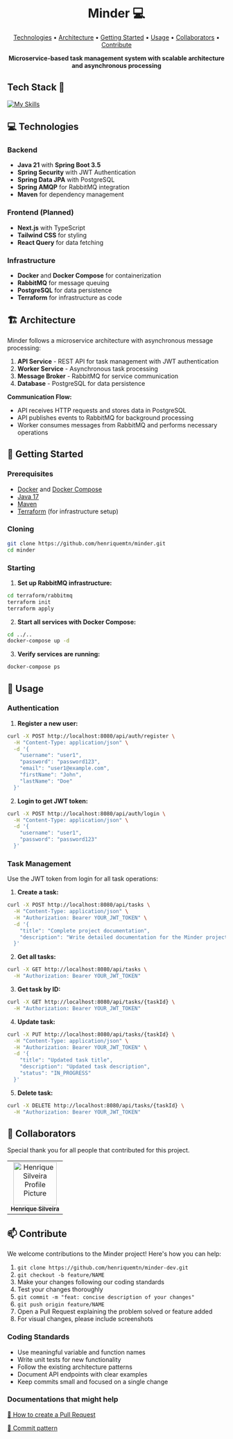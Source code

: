 <h1 align="center" style="font-weight: bold;">Minder 💻</h1>

<p align="center">
 <a href="#technologies">Technologies</a> • 
 <a href="#architecture">Architecture</a> •
 <a href="#started">Getting Started</a> • 
 <a href="#usage">Usage</a> •
 <a href="#colab">Collaborators</a> •
 <a href="#contribute">Contribute</a>
</p>

<p align="center">
    <b>Microservice-based task management system with scalable architecture and asynchronous processing</b>
</p>

## Tech Stack 🐋

<!--- # "Verify icons availability here https://github.com/tandpfun/skill-icons" -->

[![My Skills](https://skillicons.dev/icons?i=docker,terraform,postgres,tailwind,nextjs,java,spring)](https://skillicons.dev)

<h2 id="technologies">💻 Technologies</h2>

### Backend
- **Java 21** with **Spring Boot 3.5**
- **Spring Security** with JWT Authentication
- **Spring Data JPA** with PostgreSQL
- **Spring AMQP** for RabbitMQ integration
- **Maven** for dependency management

### Frontend (Planned)
- **Next.js** with TypeScript
- **Tailwind CSS** for styling
- **React Query** for data fetching

### Infrastructure
- **Docker** and **Docker Compose** for containerization
- **RabbitMQ** for message queuing
- **PostgreSQL** for data persistence
- **Terraform** for infrastructure as code

<h2 id="architecture">🏗️ Architecture</h2>

Minder follows a microservice architecture with asynchronous message processing:

1. **API Service** - REST API for task management with JWT authentication
2. **Worker Service** - Asynchronous task processing
3. **Message Broker** - RabbitMQ for service communication
4. **Database** - PostgreSQL for data persistence

**Communication Flow:**
- API receives HTTP requests and stores data in PostgreSQL
- API publishes events to RabbitMQ for background processing
- Worker consumes messages from RabbitMQ and performs necessary operations

<h2 id="started">🚀 Getting Started</h2>

<h3>Prerequisites</h3>

- [Docker](https://www.docker.com/) and [Docker Compose](https://docs.docker.com/compose/)
- [Java 17](https://www.oracle.com/java/technologies/downloads/)
- [Maven](https://maven.apache.org/)
- [Terraform](https://www.terraform.io/) (for infrastructure setup)

<h3>Cloning</h3>

```bash
git clone https://github.com/henriquemtn/minder.git
cd minder
```

<h3>Starting</h3>

1. **Set up RabbitMQ infrastructure:**

```bash
cd terraform/rabbitmq
terraform init
terraform apply
```

2. **Start all services with Docker Compose:**

```bash
cd ../..
docker-compose up -d
```

3. **Verify services are running:**

```bash
docker-compose ps
```

<h2 id="usage">🧩 Usage</h2>

### Authentication

1. **Register a new user:**

```bash
curl -X POST http://localhost:8080/api/auth/register \
  -H "Content-Type: application/json" \
  -d '{
    "username": "user1",
    "password": "password123",
    "email": "user1@example.com",
    "firstName": "John",
    "lastName": "Doe"
  }'
```

2. **Login to get JWT token:**

```bash
curl -X POST http://localhost:8080/api/auth/login \
  -H "Content-Type: application/json" \
  -d '{
    "username": "user1",
    "password": "password123"
  }'
```

### Task Management

Use the JWT token from login for all task operations:

1. **Create a task:**

```bash
curl -X POST http://localhost:8080/api/tasks \
  -H "Content-Type: application/json" \
  -H "Authorization: Bearer YOUR_JWT_TOKEN" \
  -d '{
    "title": "Complete project documentation",
    "description": "Write detailed documentation for the Minder project"
  }'
```

2. **Get all tasks:**

```bash
curl -X GET http://localhost:8080/api/tasks \
  -H "Authorization: Bearer YOUR_JWT_TOKEN"
```

3. **Get task by ID:**

```bash
curl -X GET http://localhost:8080/api/tasks/{taskId} \
  -H "Authorization: Bearer YOUR_JWT_TOKEN"
```

4. **Update task:**

```bash
curl -X PUT http://localhost:8080/api/tasks/{taskId} \
  -H "Content-Type: application/json" \
  -H "Authorization: Bearer YOUR_JWT_TOKEN" \
  -d '{
    "title": "Updated task title",
    "description": "Updated task description",
    "status": "IN_PROGRESS"
  }'
```

5. **Delete task:**

```bash
curl -X DELETE http://localhost:8080/api/tasks/{taskId} \
  -H "Authorization: Bearer YOUR_JWT_TOKEN"
```

<h2 id="colab">🤝 Collaborators</h2>

Special thank you for all people that contributed for this project.

<table>
  <tr>
    <td align="center">
      <a href="https://github.com/henriquemtn">
        <img src="https://avatars.githubusercontent.com/u/92762031?v=4" width="100px;" alt="Henrique Silveira Profile Picture"/><br>
        <sub>
          <b>Henrique Silveira</b>
        </sub>
      </a>
    </td>
  </tr>
</table>

<h2 id="contribute">📫 Contribute</h2>

We welcome contributions to the Minder project! Here's how you can help:

1. `git clone https://github.com/henriquemtn/minder-dev.git`
2. `git checkout -b feature/NAME`
3. Make your changes following our coding standards
4. Test your changes thoroughly
5. `git commit -m "feat: concise description of your changes"`
6. `git push origin feature/NAME`
7. Open a Pull Request explaining the problem solved or feature added
8. For visual changes, please include screenshots

<h3>Coding Standards</h3>

- Use meaningful variable and function names
- Write unit tests for new functionality
- Follow the existing architecture patterns
- Document API endpoints with clear examples
- Keep commits small and focused on a single change

<h3>Documentations that might help</h3>

[📝 How to create a Pull Request](https://www.atlassian.com/br/git/tutorials/making-a-pull-request)

[💾 Commit pattern](https://gist.github.com/joshbuchea/6f47e86d2510bce28f8e7f42ae84c716)